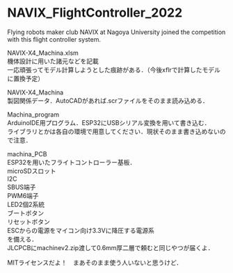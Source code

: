 # NAVIX_FlightController_2022
Flying robots maker club NAVIX at Nagoya University joined the competition with this flight controller system.

NAVIX-X4_Machina.xlsm  
機体設計に用いた諸元などを記載  
一応頑張ってモデル計算しようとした痕跡がある．（今後xflrで計算したモデルに置換予定） 

NAVIX-X4_Machina  
製図関係データ．AutoCADがあれば.scrファイルをそのまま読み込める． 

Machina_program  
ArduinoIDE用プログラム．ESP32にUSBシリアル変換を用いて書き込む．  
ライブラリとかは各自の環境で用意してください．現状そのまま書き込めないので注意．

machina_PCB  
ESP32を用いたフライトコントローラー基板．  
microSDスロット  
I2C  
SBUS端子  
PWM6端子  
LED2個2系統  
ブートボタン  
リセットボタン  
ESCからの電源をマイコン向け3.3Vに降圧する電源系  
を備える．  
JLCPCBにmachinev2.zip渡して0.6mm厚二層で頼むと同じやつが届くよ．  

MITライセンスだよ！　まあそのまま使う人いないと思うけど．